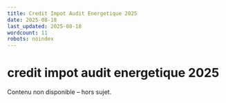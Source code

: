 ```yaml
---
title: Credit Impot Audit Energetique 2025
date: 2025-08-18
last_updated: 2025-08-18
wordcount: 11
robots: noindex
---
```


# credit impot audit energetique 2025

Contenu non disponible – hors sujet.